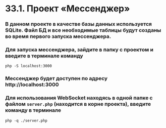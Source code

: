 # 33.1. Проект «Мессенджер»

### В данном проекте в качестве базы данных используется SQLite. Файл БД и все необходимые таблицы будут созданы во время первого запуска мессенджера.

### Для запуска мессенджера, зайдите в папку с проектом и введите в терминале команду 
```php -S localhost:3000```
### Мессенджер будет доступен по адресу http://localhost:3000

### Для использования WebSocket находясь в одной папке с файлом `server.php` (находится в корне проекта), введите команду в терминале 
```php -q ./server.php```
